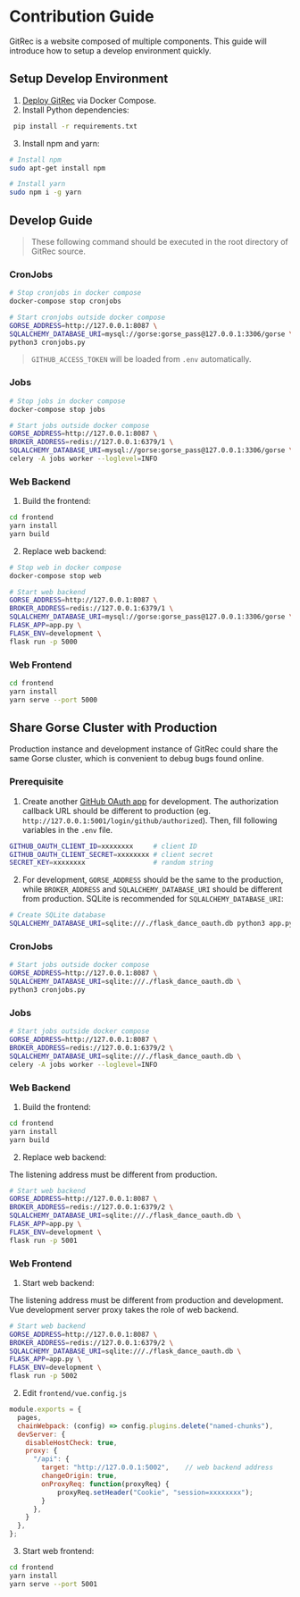 # Contribution Guide

GitRec is a website composed of multiple components. This guide will introduce how to setup a develop environment quickly.

## Setup Develop Environment

1. [Deploy GitRec](https://github.com/gorse-io/gitrec#quick-start) via Docker Compose.
2. Install Python dependencies:

```bash
 pip install -r requirements.txt 
```

3. Install npm and yarn:

```bash
# Install npm
sudo apt-get install npm

# Install yarn
sudo npm i -g yarn
```

## Develop Guide

> These following command should be executed in the root directory of GitRec source.

### CronJobs

```bash
# Stop cronjobs in docker compose
docker-compose stop cronjobs

# Start cronjobs outside docker compose
GORSE_ADDRESS=http://127.0.0.1:8087 \
SQLALCHEMY_DATABASE_URI=mysql://gorse:gorse_pass@127.0.0.1:3306/gorse \
python3 cronjobs.py
```

> `GITHUB_ACCESS_TOKEN` will be loaded from `.env` automatically.

### Jobs

```bash
# Stop jobs in docker compose
docker-compose stop jobs

# Start jobs outside docker compose
GORSE_ADDRESS=http://127.0.0.1:8087 \
BROKER_ADDRESS=redis://127.0.0.1:6379/1 \
SQLALCHEMY_DATABASE_URI=mysql://gorse:gorse_pass@127.0.0.1:3306/gorse \
celery -A jobs worker --loglevel=INFO 
```

### Web Backend

1. Build the frontend:

```bash
cd frontend
yarn install
yarn build
```

2. Replace web backend:

```bash
# Stop web in docker compose
docker-compose stop web

# Start web backend
GORSE_ADDRESS=http://127.0.0.1:8087 \
BROKER_ADDRESS=redis://127.0.0.1:6379/1 \
SQLALCHEMY_DATABASE_URI=mysql://gorse:gorse_pass@127.0.0.1:3306/gorse \
FLASK_APP=app.py \
FLASK_ENV=development \
flask run -p 5000
```

### Web Frontend

```bash
cd frontend
yarn install
yarn serve --port 5000
```

## Share Gorse Cluster with Production

Production instance and development instance of GitRec could share the same Gorse cluster, which is convenient to debug bugs found online.

### Prerequisite

1. Create another [GitHub OAuth app](https://github.com/settings/developers) for development. The authorization callback URL should
  be different to production (eg. `http://127.0.0.1:5001/login/github/authorized`). Then, fill following variables
  in the `.env` file.

```bash
GITHUB_OAUTH_CLIENT_ID=xxxxxxxx     # client ID
GITHUB_OAUTH_CLIENT_SECRET=xxxxxxxx # client secret
SECRET_KEY=xxxxxxxx                 # random string
```

2. For development, `GORSE_ADDRESS` should be the same to the production, while `BROKER_ADDRESS` and `SQLALCHEMY_DATABASE_URI` should be different from production. SQLite is recommended for `SQLALCHEMY_DATABASE_URI`:

```bash
# Create SQLite database
SQLALCHEMY_DATABASE_URI=sqlite:///./flask_dance_oauth.db python3 app.py --setup
```

### CronJobs

```bash
# Start jobs outside docker compose
GORSE_ADDRESS=http://127.0.0.1:8087 \
SQLALCHEMY_DATABASE_URI=sqlite:///./flask_dance_oauth.db \
python3 cronjobs.py
```

### Jobs

```bash
# Start jobs outside docker compose
GORSE_ADDRESS=http://127.0.0.1:8087 \
BROKER_ADDRESS=redis://127.0.0.1:6379/2 \
SQLALCHEMY_DATABASE_URI=sqlite:///./flask_dance_oauth.db \
celery -A jobs worker --loglevel=INFO 
```

### Web Backend

1. Build the frontend:

```bash
cd frontend
yarn install
yarn build
```

2. Replace web backend:

The listening address must be different from production.

```bash
# Start web backend
GORSE_ADDRESS=http://127.0.0.1:8087 \
BROKER_ADDRESS=redis://127.0.0.1:6379/2 \
SQLALCHEMY_DATABASE_URI=sqlite:///./flask_dance_oauth.db \
FLASK_APP=app.py \
FLASK_ENV=development \
flask run -p 5001
```

### Web Frontend

1. Start web backend:

The listening address must be different from production and development. Vue development server proxy takes the role of web backend.

```bash
# Start web backend
GORSE_ADDRESS=http://127.0.0.1:8087 \
BROKER_ADDRESS=redis://127.0.0.1:6379/2 \
SQLALCHEMY_DATABASE_URI=sqlite:///./flask_dance_oauth.db \
FLASK_APP=app.py \
FLASK_ENV=development \
flask run -p 5002
```

2. Edit `frontend/vue.config.js`

```js
module.exports = {
  pages,
  chainWebpack: (config) => config.plugins.delete("named-chunks"),
  devServer: {
    disableHostCheck: true,
    proxy: {
      "/api": {
        target: "http://127.0.0.1:5002",    // web backend address
        changeOrigin: true,
        onProxyReq: function(proxyReq) {
            proxyReq.setHeader("Cookie", "session=xxxxxxxx");
        }
      },
    }
  },
};

```

3. Start web frontend:

```bash
cd frontend
yarn install
yarn serve --port 5001
```
